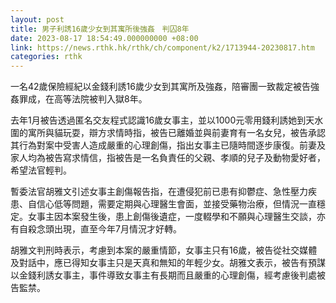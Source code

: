 ```yaml
---
layout: post
title: 男子利誘16歲少女到其寓所後強姦　判囚8年
date: 2023-08-17 18:54:49.000000000 +08:00
link: https://news.rthk.hk/rthk/ch/component/k2/1713944-20230817.htm
categories: rthk
---
```


一名42歲保險經紀以金錢利誘16歲少女到其寓所及強姦，陪審團一致裁定被告強姦罪成，在高等法院被判入獄8年。

去年1月被告透過匿名交友程式認識16歲女事主，並以1000元零用錢利誘她到天水圍的寓所與貓玩耍，辯方求情時指，被告已離婚並與前妻育有一名女兒，被告承認其行為對案中受害人造成嚴重的心理創傷，指出女事主已隨時間逐步康復。前妻及家人均為被告寫求情信，指被告是一名負責任的父親、孝順的兒子及動物愛好者，希望法官輕判。

暫委法官胡雅文引述女事主創傷報告指，在遭侵犯前已患有抑鬱症、急性壓力疾患、自信心低等問題，需要定期與心理醫生會面，並接受藥物治療，但情況一直穩定。女事主因本案發生後，患上創傷後遺症，一度輟學和不願與心理醫生交談，亦有自殺念頭出現，直至今年7月情況才好轉。

胡雅文判刑時表示，考慮到本案的嚴重情節，女事主只有16歲，被告從社交媒體及對話中，應已得知女事主只是天真和無知的年輕少女。胡雅文表示，被告有預謀以金錢利誘女事主，事件導致女事主有長期而且嚴重的心理創傷，經考慮後判處被告監禁。
